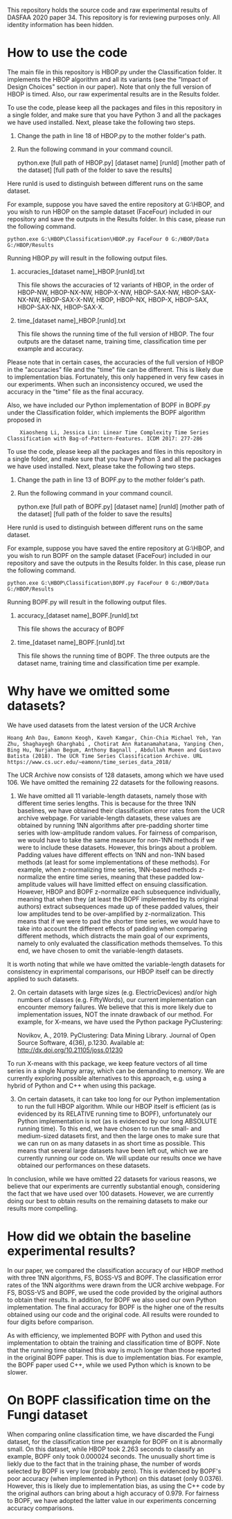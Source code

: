 This repository holds the source code and raw experimental results of DASFAA 2020 paper 34. This repository is for reviewing purposes only. All identity information has been hidden.

# How to use the code

The main file in this repository is HBOP.py under the Classification folder. It implements the HBOP algorithm and all its variants (see the "Impact of Design Choices" section in our paper). Note that only the full version of HBOP is timed. Also, our raw experimental results are in the Results folder.

To use the code, please keep all the packages and files in this repository in a single folder, and make sure that you have Python 3 and all the packages we have used installed. Next, please take the following two steps. 

1. Change the path in line 18 of HBOP.py to the mother folder's path. 

2. Run the following command in your command council.

    python.exe [full path of HBOP.py] [dataset name] [runId] [mother path of the dataset] [full path of the folder to save the results]

Here runId is used to distinguish between different runs on the same dataset.

For example, suppose you have saved the entire repository at G:\HBOP, and you wish to run HBOP on the sample dataset (FaceFour) included in our repository and save the outputs in the Results folder. In this case, please run the following command.

    python.exe G:\HBOP\Classification\HBOP.py FaceFour 0 G:/HBOP/Data G:/HBOP/Results  
    
Running HBOP.py will result in the following output files.

1. accuracies_[dataset name]_HBOP.[runId].txt

    This file shows the accuracies of 12 variants of HBOP, in the order of HBOP-NW, HBOP-NX-NW, HBOP-X-NW, HBOP-SAX-NW, HBOP-SAX-NX-NW, HBOP-SAX-X-NW, HBOP, HBOP-NX, HBOP-X, HBOP-SAX, HBOP-SAX-NX, HBOP-SAX-X.
    
2. time_[dataset name]_HBOP.[runId].txt

    This file shows the running time of the full version of HBOP. The four outputs are the dataset name, training time, classification time per example and accuracy.

Please note that in certain cases, the accuracies of the full version of HBOP in the "accuracies" file and the "time" file can be different. This is likely due to implementation bias. Fortunately, this only happened in very few cases in our experiments. When such an inconsistency occured, we used the accuracy in the "time" file as the final accuracy.

Also, we have included our Python implementation of BOPF in BOPF.py under the Classification folder, which implements the BOPF algorithm proposed in
    
    	Xiaosheng Li, Jessica Lin: Linear Time Complexity Time Series Classification with Bag-of-Pattern-Features. ICDM 2017: 277-286

To use the code, please keep all the packages and files in this repository in a single folder, and make sure that you have Python 3 and all the packages we have used installed. Next, please take the following two steps.

1. Change the path in line 13 of BOPF.py to the mother folder's path. 

2. Run the following command in your command council.

    python.exe [full path of BOPF.py] [dataset name] [runId] [mother path of the dataset] [full path of the folder to save the results]

Here runId is used to distinguish between different runs on the same dataset.

For example, suppose you have saved the entire repository at G:\HBOP, and you wish to run BOPF on the sample dataset (FaceFour) included in our repository and save the outputs in the Results folder. In this case, please run the following command.

    python.exe G:\HBOP\Classification\BOPF.py FaceFour 0 G:/HBOP/Data G:/HBOP/Results  

Running BOPF.py will result in the following output files.

1. accuracy_[dataset name]_BOPF.[runId].txt

    This file shows the accuracy of BOPF
    
2. time_[dataset name]_BOPF.[runId].txt

    This file shows the running time of BOPF. The three outputs are the dataset name, training time and classification time per example.

# Why have we omitted some datasets?

We have used datasets from the latest version of the UCR Archive 

    Hoang Anh Dau, Eamonn Keogh, Kaveh Kamgar, Chin-Chia Michael Yeh, Yan Zhu, Shaghayegh Gharghabi , Chotirat Ann Ratanamahatana, Yanping Chen, Bing Hu, Nurjahan Begum, Anthony Bagnall , Abdullah Mueen and Gustavo Batista (2018). The UCR Time Series Classification Archive. URL https://www.cs.ucr.edu/~eamonn/time_series_data_2018/
    
The UCR Archive now consists of 128 datasets, among which we have used 106. We have omitted the remaining 22 datasets for the following reasons.

1. We have omitted all 11 variable-length datasets, namely those with different time series lengths. This is because for the three 1NN baselines, we have obtained their classification error rates from the UCR archive webpage. For variable-length datasets, these values are obtained by running 1NN algorithms after pre-padding shorter time series with low-amplitude random values. For fairness of comparison, we would have to take the same measure for non-1NN methods if we were to include these datasets. However, this brings about a problem. Padding values have different effects on 1NN and non-1NN based methods (at least for some implementations of these methods). For example, when z-normalizing time series, 1NN-based methods z-normalize the entire time series, meaning that these padded low-amplitude values will have limitted effect on ensuing classification. However, HBOP and BOPF z-normalize each subsequence individually, meaning that when they (at least the BOPF implemented by its original authors)  extract subsequences made up of these padded values, their low amplitudes tend to be over-amplified by z-normalization. This means that if we were to pad the shorter time series, we would have to take into account the different effects of padding when comparing different methods, which distracts the main goal of our expriments, namely to only evaluated the classification methods themselves. To this end, we have chosen to omit the variable-length datasets.

It is worth noting that while we have omitted the variable-length datasets for consistency in exprimental comparisons, our HBOP itself can be directly applied to such datasets.

2. On certain datasets with large sizes (e.g. ElectricDevices) and/or high numbers of classes (e.g. FiftyWords), our current implementation can encounter memory failures. We believe that this is more likely due to implementation issues, NOT the innate drawback of our method. For example, for X-means, we have used the Python package PyClustering:
   
   Novikov, A., 2019. PyClustering: Data Mining Library. Journal of Open Source Software, 4(36), p.1230. Available at: http://dx.doi.org/10.21105/joss.01230
   
To run X-means with this package, we keep feature vectors of all time series in a single Numpy array, which can be demanding to memory. We are currently exploring possible alternatives to this approach, e.g. using a hybrid of Python and C++ when using this package.

3. On certain datasets, it can take too long for our Python implementation to run the full HBOP algorithm. While our HBOP itself is efficient (as is evidenced by its RELATIVE running time to BOPF), unfortunately our Python implementation is not (as is evidenced by our long ABSOLUTE running time). To this end, we have chosen to run the small- and medium-sized datasets first, and then the large ones to make sure that we can run on as many datasets in as short time as possible. This means that several large datasets have been left out, which we are currently running our code on. We will update our results once we have obtained our performances on these datasets.

In conclusion, while we have omitted 22 datasets for various reasons, we believe that our experiments are currently substantial enough, considering the fact that we have used over 100 datasets. However, we are currently doing our best to obtain results on the remaining datasets to make our results more compelling.

# How did we obtain the baseline experimental results?

In our paper, we compared the classification accuracy of our HBOP method with three 1NN algorithms, FS, BOSS-VS and BOPF. The classification error rates of the 1NN algorithms were drawn from the UCR archive webpage. For FS, BOSS-VS and BOPF, we used the code provided by the original authors to obtain their results. In addition, for BOPF we also used our own Python implementation. The final accuracy for BOPF is the higher one of the results obtained using our code and the original code. All results were rounded to four digits before comparison. 

As with efficiency, we implemented BOPF with Python and used this implementation to obtain the training and classification time of BOPF. Note that the running time obtained this way is much longer than those reported in the original BOPF paper. This is due to implementation bias. For example, the BOPF paper used C++, while we used Python which is known to be slower.

# On BOPF classification time on the Fungi dataset
When comparing online classification time, we have discarded the Fungi dataset, for the classification time per example for BOPF on it is abnormally small. On this dataset, while HBOP took 2.263 seconds to classify an example, BOPF only took 0.000024 seconds. The unusually short time is liekly due to the fact that in the training phase, the number of words selected by BOPF is very low (probably zero). This is evidenced by BOPF's poor accuracy (when implemented in Python) on this dataset (only 0.0376). However, this is likely due to implementation bias, as using the C++ code by the original authors can bring about a high accuracy of 0.979. For fairness to BOPF, we have adopted the latter value in our experiments concerning accuracy comparisons.
